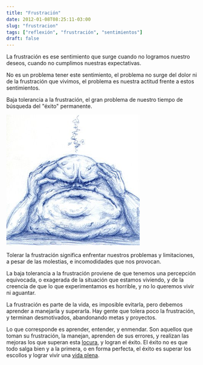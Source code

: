 ```yaml
---
title: "Frustración"
date: 2012-01-08T08:25:11-03:00
slug: "frustracion"
tags: ["reflexión", "frustración", "sentimientos"]
draft: false
---
```


La frustración es ese sentimiento que surge cuando no logramos nuestro
deseos, cuando no cumplimos nuestras expectativas.

No es un problema tener este sentimiento, el problema no surge del dolor
ni de la frustración que vivimos, el problema es nuestra actitud frente
a estos sentimientos.

Baja tolerancia a la frustración, el gran problema de nuestro tiempo de
búsqueda del "éxito" permanente.

![](frustration.jpg)

Tolerar la frustración significa enfrentar nuestros problemas y
limitaciones, a pesar de las molestias, e incomodidades que nos
provocan.

La baja tolerancia a la frustración proviene de que tenemos una
percepción equivocada, o exagerada de la situación que estamos viviendo,
y de la creencia de que lo que experimentamos es horrible, y no lo
queremos vivir ni aguantar.

La frustración es parte de la vida, es imposible evitarla, pero debemos
aprender a manejarla y superarla. Hay gente que tolera poco la
frustración, y terminan desmotivados, abandonando metas y proyectos.

Lo que corresponde es aprender, entender, y enmendar. Son aquellos que
toman su frustración, la manejan, aprenden de sus errores, y realizan
las mejoras los que superan esta
[locura](/blog/2011/03/locura.html), y logran el
éxito. El éxito no es que todo salga bien y a la primera, o en forma
perfecta, el éxito es superar los escollos y lograr vivir una 
[vida plena](/blog/2011/09/vida-plena.html).
